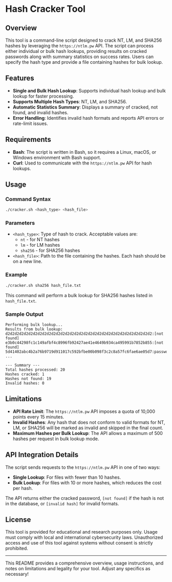 # Hash Cracker Tool

## Overview

This tool is a command-line script designed to crack NT, LM, and SHA256 hashes by leveraging the `https://ntlm.pw` API. The script can process either individual or bulk hash lookups, providing results on cracked passwords along with summary statistics on success rates. Users can specify the hash type and provide a file containing hashes for bulk lookup.

## Features

- **Single and Bulk Hash Lookup**: Supports individual hash lookup and bulk lookup for faster processing.
- **Supports Multiple Hash Types**: NT, LM, and SHA256.
- **Automatic Statistics Summary**: Displays a summary of cracked, not found, and invalid hashes.
- **Error Handling**: Identifies invalid hash formats and reports API errors or rate-limit issues.

## Requirements

- **Bash**: The script is written in Bash, so it requires a Linux, macOS, or Windows environment with Bash support.
- **Curl**: Used to communicate with the `https://ntlm.pw` API for hash lookups.

## Usage

### Command Syntax

```bash
./cracker.sh <hash_type> <hash_file>
```

### Parameters

- `<hash_type>`: Type of hash to crack. Acceptable values are:
  - `nt` - for NT hashes
  - `lm` - for LM hashes
  - `sha256` - for SHA256 hashes
- `<hash_file>`: Path to the file containing the hashes. Each hash should be on a new line.

### Example

```bash
./cracker.sh sha256 hash_file.txt
```

This command will perform a bulk lookup for SHA256 hashes listed in `hash_file.txt`.

### Sample Output

```plaintext
Performing bulk lookup...
Results from bulk lookup:
d2d2d2d2d2d2d2d2d2d2d2d2d2d2d2d2d2d2d2d2d2d2d2d2d2d2d2d2d2d2d2d2:[not found]
e3b0c44298fc1c149afbf4c8996fb92427ae41e4649b934ca495991b7852b855:[not found]
5d41402abc4b2a76b9719d911017c592bfbe00b098f3c2c8a57fc6fae6ae05d7:password123
...

--- Summary ---
Total hashes processed: 20
Hashes cracked: 1
Hashes not found: 19
Invalid hashes: 0
```

## Limitations

- **API Rate Limit**: The `https://ntlm.pw` API imposes a quota of 10,000 points every 15 minutes.
- **Invalid Hashes**: Any hash that does not conform to valid formats for NT, LM, or SHA256 will be marked as invalid and skipped in the final count.
- **Maximum Hashes per Bulk Lookup**: The API allows a maximum of 500 hashes per request in bulk lookup mode.

## API Integration Details

The script sends requests to the `https://ntlm.pw` API in one of two ways:
- **Single Lookup**: For files with fewer than 10 hashes.
- **Bulk Lookup**: For files with 10 or more hashes, which reduces the cost per hash.

The API returns either the cracked password, `[not found]` if the hash is not in the database, or `[invalid hash]` for invalid formats.

## License

This tool is provided for educational and research purposes only. Usage must comply with local and international cybersecurity laws. Unauthorized access and use of this tool against systems without consent is strictly prohibited.

---

This README provides a comprehensive overview, usage instructions, and notes on limitations and legality for your tool. Adjust any specifics as necessary!
